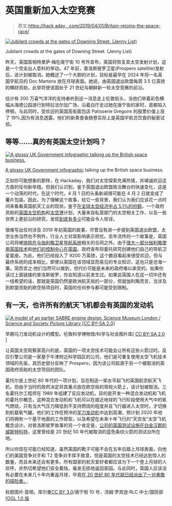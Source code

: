 # 英国重新加入太空竞赛

> 原文:[https://hack aday . com/2019/04/01/Britain-rejoins-the-space-race/](https://hackaday.com/2019/04/01/britain-rejoins-the-space-race/)

[![Jubilant crowds at the gates of Downing Street. (Jenny List)](../Images/3ec629ed1e57324c7f30df744c0593f4.png)](https://hackaday.com/wp-content/uploads/2019/03/peoples-vote-march-downing-street.jpg)

Jubilant crowds at the gates of Downing Street. (Jenny List)

昨天，英国首相特里萨·梅在唐宁街 10 号外宣布，英国将恢复其太空发射计划，这是一个完全出人意料的举动。47 年前，普洛斯彼罗卫星(Prospero satellite)发射后，该计划被取消。她概述了一个大胆的计划，目标是最早在 2024 年将一名英国宇航员的 Doc Martens 放在月球表面。她说，由英国退出欧盟每周 3.5 亿英镑的横财资助，此举将使该国处于 21 世纪与朝鲜新一轮太空竞赛的前沿。

估计有 200 万喜气洋洋的支持者听到这一消息走上伦敦街头，当他们举着彩色横幅从海德公园游行到特拉法尔加广场，沿着白厅走过她在唐宁街的家时，首都陷入停顿。与此同时，受欢迎的英国高街面包店 Patisserie Gregoire 的股票价值上涨了 19%,因为有消息透露，他们的新素食香肠卷实际上是英国宇航员饮食的秘密试验。

## 等等……真的有英国太空计划吗？

[![A glossy UK Government infographic talking up the British space business.](../Images/a71846cae36a42787096b103c3b4372e.png)](https://hackaday.com/wp-content/uploads/2019/03/size-of-uk-space-industry.jpg)

[A glossy UK Government infographic](https://assets.publishing.service.gov.uk/government/uploads/system/uploads/attachment_data/file/774818/LE-SHUKSI_2018-INFOGRAPHIC-FINAL-Issue1-S2C090119sw.pdf) talking up the British space business.

正如你可能想象的那样，在 Hackaday，我们对太空探索充满热情，并竭诚欢迎这方面的任何新举措。但我们认识到，鉴于英国退出欧盟政治舞台的快速变化，这是一个动荡的时代，在这个时代，4 月 1 日的头条新闻很可能在 4 月 2 日就变成了薯片包装。因此，为了理解这个故事，给它一些背景，我们认为我们应该花一点时间来看看英国航天工业的现状。鉴于[在全球太空经济中占 5.1%的份额](https://assets.publishing.service.gov.uk/government/uploads/system/uploads/attachment_data/file/774818/LE-SHUKSI_2018-INFOGRAPHIC-FINAL-Issue1-S2C090119sw.pdf)，一个政府资助的[英国太空机构](https://www.gov.uk/government/organisations/uk-space-agency)和[太空港](https://www.bbc.co.uk/news/uk-scotland-highlands-islands-44839536)计划，大量来自私营部门的太空相关工作，以及一些世界上更前沿的研究，发现[到底有多少](https://www.gov.uk/government/publications/uk-space-industry-size-and-health-report-2018)可能会令人惊讶。

很难写出任何涉及 2019 年初英国的故事，尽管没有进一步提到英国退出欧盟，太空业务当然也不例外，行业人士对其影响表示担忧。去年流传的一个故事是，英国公司将被[排除在与伽利略卫星导航系统](https://www.bbc.co.uk/news/science-environment-44055475)相关的合同之外。由于[很大一部分伽利略使用英国技术](https://www.sstl.co.uk/space-portfolio/missions-in-build/2010-2019/galileo-navigation-payloads)和[他们的控制中心在英国](https://www.theguardian.com/politics/2018/jan/18/brexit-blow-as-satellite-monitoring-centre-moves-from-uk-to-spain)，政府宣布将委托研究创建他们自己的导航卫星星座。为此，他们已经投入了 9200 万英镑，这个数目看起来很受欢迎，但与最终系统的成本相比，即使以英国在该领域显而易见的专业知识，这也只是沧海一粟。简而言之:他们当然可以做到，但代价可能是未来的政府难以承受的。如果你读过上面链接的普洛斯彼罗，你会知道以前发生过。如果说英国人在这一切中还有一线希望的话，那就是英国仍然是欧洲航天局的一部分，但就伽利略而言，当涉及到欧盟资助的欧空局项目时，英国的任何参与都可能受到限制。

## 有一天，也许所有的航天飞机都会有英国的发动机

[![A model of an earlier SABRE engine design. Science Museum London / Science and Society Picture Library [CC BY-SA 2.0]](../Images/b2ca80189104434f6591a90bc582df01.png)](https://hackaday.com/wp-content/uploads/2019/03/sabre_engine_designed_for_skylon_spaceplane_1990s._9660572897.jpg) 

早期马刀发动机设计的模型。伦敦科学博物馆/科学与社会图片库[ [CC BY-SA 2.0](https://commons.wikimedia.org/wiki/File:SABRE_engine_designed_for_Skylon_spaceplane,_1990s._(9660572897).jpg) ]

让英国太空观察家高兴的是，英国的一项太空技术可能会让所有这些火箭过时。反应引擎公司是一家基于牛津附近科学园区的公司，他们是可重复使用太空飞机技术领域的先驱，其历史部分反映了 Prospero，因为该公司起源于另一个被取消的英国政府资助的太空项目的团队。

霍托尔是上世纪 80 年代的一项计划，旨在制造一架水平起飞的英国航空航天飞机，但由于当时的政府决定将其重点放在欧空局的常规火箭上，该计划被取消。三名霍托尔工程师在 1989 年组建了反应发动机，目的是开发一种混合发动机和飞机的霍托尔概念，这种混合发动机和飞机可以在接近地球的飞行阶段使用大气中的氧气燃烧，只有当大气压力降低到不支持燃烧的程度并且飞行器进入太空时，才切换到机载氧气罐。他们的工作在预冷的[军刀发动机](https://www.reactionengines.co.uk/sabre)中达到高潮，预计到 2020 年他们将拥有一个基于地面的工作原型，以及希望在未来十年飞行的“天空龙”太空飞机概念设计。对普洛斯彼罗故事的另一个肯定是，[公司的英国测试设施在白金汉郡的威斯特科特](https://www.reactionengines.co.uk/about/tf1)，这里曾经是 20 世纪 50 年代被取消的蓝色条纹火箭的测试台所在地。

所以你现在可能已经知道，虽然英国的靴子可能不会在五年后踏上月球表面，向他们的美国竞争对手和 T2 竞争对手挥手致意，但是英国的太空技术已经达到惊人的数量，而且未来还会有更多。所有国家的航天爱好者都应该为下一个登上月球的人欢呼，并热切希望他们安全着陆，毫发无损地返回家园。与此同时，英国人应该没有必要在未来几十年内重返月球，毕竟[在 20 世纪 80 年代就已经派出了一对勇敢的探险者。](https://en.wikipedia.org/wiki/A_Grand_Day_Out)

标题图片:首相，库尔曼[CC BY 3.0](https://commons.wikimedia.org/wiki/File:Theresa_May_MSC_2018.jpg)/唐宁街 10 号，汤姆·罗宾逊·RLC 中士/国防部[[OGL 1.0 版](https://commons.wikimedia.org/wiki/File:10_Downing_Street._MOD_45155532.jpg)